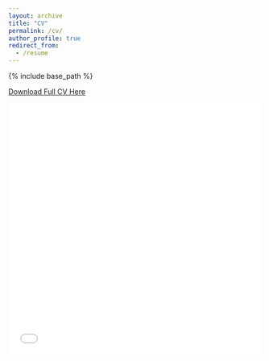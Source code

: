```yaml
---
layout: archive
title: "CV"
permalink: /cv/
author_profile: true
redirect_from:
  - /resume
---
```


{% include base_path %}

[Download Full CV Here](http://rfrancolini.github.io/files/Francolini%202020%20Oct%20CV.pdf)

<iframe src="/files/pdf/Francolini 2020 Oct 20CV.pdf" width="100%" height="500" frameborder="no" border="0" marginwidth="0" marginheight="0"></iframe>

